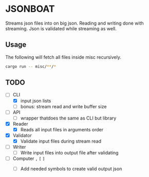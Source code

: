 # JSONBOAT

Streams json files into on big json. Reading and writing done with streaming. Json is validated while streaming as well.

## Usage

The following will fetch all files inside misc recursively.

```bash
cargo run -- misc/**/*
```

## TODO
- [ ] CLI
  - [x] input json lists
  - [ ] bonus: stream read and write buffer size
- [ ] API
  - [ ] wrapper thatdoes the same as CLI but library
- [x] Reader
  - [x] Reads all input files in arguments order
- [x] Validator
  - [x] Validate input files during stream read
- [ ] Writer
  - [ ] Write input files into output file after validating
- [ ] Computer `,` `[` `]`
  - [ ] Add needed symbols to create valid output json

